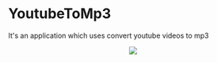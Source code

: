 # YoutubeToMp3
It's an application which uses convert youtube videos to mp3
<p align="center">
<img src="https://www.dropbox.com/s/332c15llo7head3/Screenshot_2016-01-18-18-13-17.png?dl=0"/>
</p>
